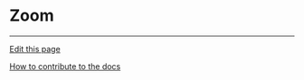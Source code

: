 # Zoom

  
---
[Edit this page](https://github.com/saascade/platform.saascade.com/edit/main/Hub/Organizations/Projects/Design/SubdomainWorkflows/BlueprintEditor/Zoom/README.md)

[How to contribute to the docs](../../../../../../../General/HowToContribute/README.md)
